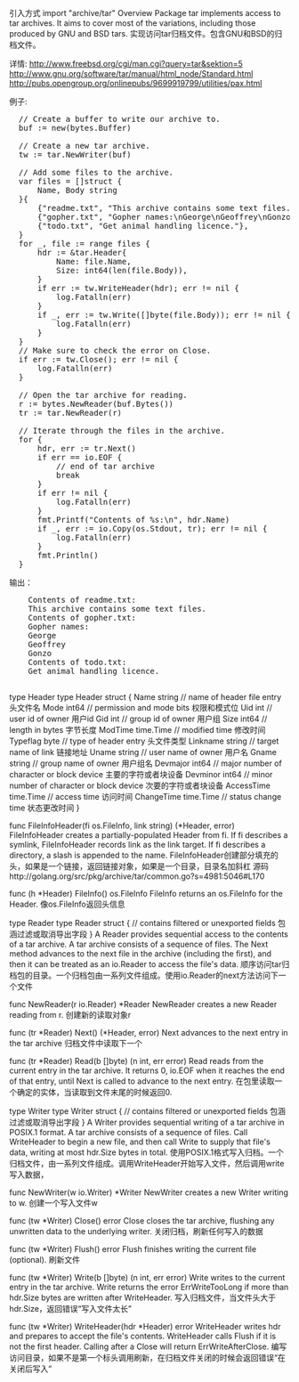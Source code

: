引入方式 import "archive/tar"
Overview
  Package tar implements access to tar archives. It aims to cover most of the variations, including those produced by GNU and BSD tars.
  实现访问tar归档文件。包含GNU和BSD的归档文件。
  
  详情:
  http://www.freebsd.org/cgi/man.cgi?query=tar&sektion=5
  http://www.gnu.org/software/tar/manual/html_node/Standard.html
  http://pubs.opengroup.org/onlinepubs/9699919799/utilities/pax.html

  例子:
  
<pre>
  // Create a buffer to write our archive to.
  buf := new(bytes.Buffer)

  // Create a new tar archive.
  tw := tar.NewWriter(buf)

  // Add some files to the archive.
  var files = []struct {
      Name, Body string
  }{
      {"readme.txt", "This archive contains some text files."},
      {"gopher.txt", "Gopher names:\nGeorge\nGeoffrey\nGonzo"},
      {"todo.txt", "Get animal handling licence."},
  }
  for _, file := range files {
      hdr := &tar.Header{
          Name: file.Name,
          Size: int64(len(file.Body)),
      }
      if err := tw.WriteHeader(hdr); err != nil {
          log.Fatalln(err)
      }
      if _, err := tw.Write([]byte(file.Body)); err != nil {
          log.Fatalln(err)
      }
  }
  // Make sure to check the error on Close.
  if err := tw.Close(); err != nil {
      log.Fatalln(err)
  }

  // Open the tar archive for reading.
  r := bytes.NewReader(buf.Bytes())
  tr := tar.NewReader(r)

  // Iterate through the files in the archive.
  for {
      hdr, err := tr.Next()
      if err == io.EOF {
          // end of tar archive
          break
      }
      if err != nil {
          log.Fatalln(err)
      }
      fmt.Printf("Contents of %s:\n", hdr.Name)
      if _, err := io.Copy(os.Stdout, tr); err != nil {
          log.Fatalln(err)
      }
      fmt.Println()
  }
</pre>
  输出：
  <pre>
    Contents of readme.txt:
    This archive contains some text files.
    Contents of gopher.txt:
    Gopher names:
    George
    Geoffrey
    Gonzo
    Contents of todo.txt:
    Get animal handling licence.
  </pre>



type Header
  type Header struct {
          Name       string    // name of header file entry 头文件名
          Mode       int64     // permission and mode bits 权限和模式位
          Uid        int       // user id of owner 用户id
          Gid        int       // group id of owner 用户组
          Size       int64     // length in bytes 字节长度
          ModTime    time.Time // modified time 修改时间
          Typeflag   byte      // type of header entry 头文件类型
          Linkname   string    // target name of link 链接地址
          Uname      string    // user name of owner 用户名
          Gname      string    // group name of owner 用户组名
          Devmajor   int64     // major number of character or block device 主要的字符或者块设备
          Devminor   int64     // minor number of character or block device 次要的字符或者块设备
          AccessTime time.Time // access time 访问时间
          ChangeTime time.Time // status change time 状态更改时间
  }

func FileInfoHeader(fi os.FileInfo, link string) (*Header, error)
    FileInfoHeader creates a partially-populated Header from fi. If fi describes a symlink, FileInfoHeader records link as the link target. If fi describes a directory, a slash is appended to the name.
    FileInfoHeader创建部分填充的头，如果是一个链接，返回链接对象，如果是一个目录，目录名加斜杠
    源码http://golang.org/src/pkg/archive/tar/common.go?s=4981:5046#L170
    
func (h *Header) FileInfo() os.FileInfo
  FileInfo returns an os.FileInfo for the Header.
  像os.FileInfo返回头信息



type Reader
  type Reader struct {
          // contains filtered or unexported fields 包涵过滤或取消导出字段
  }
  A Reader provides sequential access to the contents of a tar archive. A tar archive consists of a sequence of files. The Next method advances to the next file in the archive (including the first), and then it can be treated as an io.Reader to access the file's data.
  顺序访问tar归档包的目录。一个归档包由一系列文件组成。使用io.Reader的next方法访问下一个文件
  
func NewReader(r io.Reader) *Reader
  NewReader creates a new Reader reading from r.
  创建新的读取对象r

func (tr *Reader) Next() (*Header, error)
  Next advances to the next entry in the tar archive
  归档文件中读取下一个
  
func (tr *Reader) Read(b []byte) (n int, err error)
  Read reads from the current entry in the tar archive. It returns 0, io.EOF when it reaches the end of that entry, until Next is called to advance to the next entry.
  在包里读取一个确定的实体，当读取到文件末尾的时候返回0.
    
type Writer
  type Writer struct {
        // contains filtered or unexported fields 包涵过滤或取消导出字段
  }
  A Writer provides sequential writing of a tar archive in POSIX.1 format. A tar archive consists of a sequence of files. Call WriteHeader to begin a new file, and then call Write to supply that file's data, writing at most hdr.Size bytes in total.
  使用POSIX.1格式写入归档。一个归档文件，由一系列文件组成。调用WriteHeader开始写入文件，然后调用write写入数据，
  
func NewWriter(w io.Writer) *Writer
  NewWriter creates a new Writer writing to w.
  创建一个写入文件w
  
func (tw *Writer) Close() error
  Close closes the tar archive, flushing any unwritten data to the underlying writer.
  关闭归档，刷新任何写入的数据

func (tw *Writer) Flush() error
  Flush finishes writing the current file (optional).
  刷新文件
  
func (tw *Writer) Write(b []byte) (n int, err error)
  Write writes to the current entry in the tar archive. Write returns the error ErrWriteTooLong if more than hdr.Size bytes are written after WriteHeader.
  写入归档文件，当文件头大于hdr.Size，返回错误“写入文件太长”

func (tw *Writer) WriteHeader(hdr *Header) error
  WriteHeader writes hdr and prepares to accept the file's contents. WriteHeader calls Flush if it is not the first header. Calling after a Close will return ErrWriteAfterClose.
  编写访问目录，如果不是第一个标头调用刷新，在归档文件关闭的时候会返回错误“在关闭后写入”
